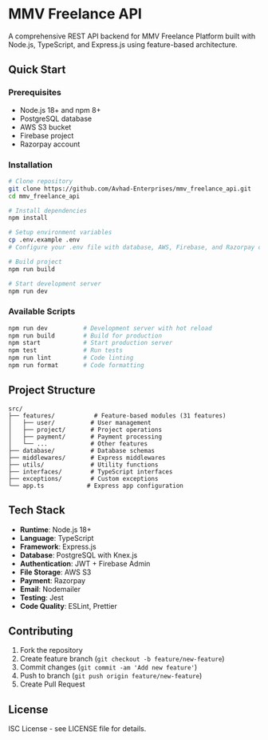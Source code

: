 # MMV Freelance API

A comprehensive REST API backend for MMV Freelance Platform built with Node.js, TypeScript, and Express.js using feature-based architecture.

## Quick Start

### Prerequisites
- Node.js 18+ and npm 8+
- PostgreSQL database
- AWS S3 bucket
- Firebase project
- Razorpay account

### Installation

```bash
# Clone repository
git clone https://github.com/Avhad-Enterprises/mmv_freelance_api.git
cd mmv_freelance_api

# Install dependencies
npm install

# Setup environment variables
cp .env.example .env
# Configure your .env file with database, AWS, Firebase, and Razorpay credentials

# Build project
npm run build

# Start development server
npm run dev
```

### Available Scripts

```bash
npm run dev          # Development server with hot reload
npm run build        # Build for production
npm start            # Start production server
npm test             # Run tests
npm run lint         # Code linting
npm run format       # Code formatting
```

## Project Structure

```
src/
├── features/           # Feature-based modules (31 features)
│   ├── user/          # User management
│   ├── project/       # Project operations
│   ├── payment/       # Payment processing
│   └── ...            # Other features
├── database/          # Database schemas
├── middlewares/       # Express middlewares
├── utils/             # Utility functions
├── interfaces/        # TypeScript interfaces
├── exceptions/        # Custom exceptions
└── app.ts            # Express app configuration
```

## Tech Stack

- **Runtime**: Node.js 18+
- **Language**: TypeScript
- **Framework**: Express.js
- **Database**: PostgreSQL with Knex.js
- **Authentication**: JWT + Firebase Admin
- **File Storage**: AWS S3
- **Payment**: Razorpay
- **Email**: Nodemailer
- **Testing**: Jest
- **Code Quality**: ESLint, Prettier

## Contributing

1. Fork the repository
2. Create feature branch (`git checkout -b feature/new-feature`)
3. Commit changes (`git commit -am 'Add new feature'`)
4. Push to branch (`git push origin feature/new-feature`)
5. Create Pull Request

## License

ISC License - see LICENSE file for details.